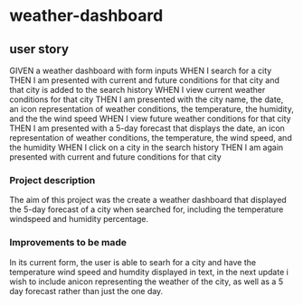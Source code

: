 # weather-dashboard
## user story
GIVEN a weather dashboard with form inputs
WHEN I search for a city
THEN I am presented with current and future conditions for that city and that city is added to the search history
WHEN I view current weather conditions for that city
THEN I am presented with the city name, the date, an icon representation of weather conditions, the temperature, the humidity, and the the wind speed
WHEN I view future weather conditions for that city
THEN I am presented with a 5-day forecast that displays the date, an icon representation of weather conditions, the temperature, the wind speed, and the humidity
WHEN I click on a city in the search history
THEN I am again presented with current and future conditions for that city

### Project description
The aim of this project was the create a weather dashboard that displayed the 5-day forecast of a city when searched for, including the temperature windspeed and humidity percentage.

### Improvements to be made
In its current form, the user is able to searh for a city and have the temperature wind speed and humdity displayed in text, in the next update i wish to include anicon representing the weather of the city, as well as a 5 day forecast rather than just the one day.
